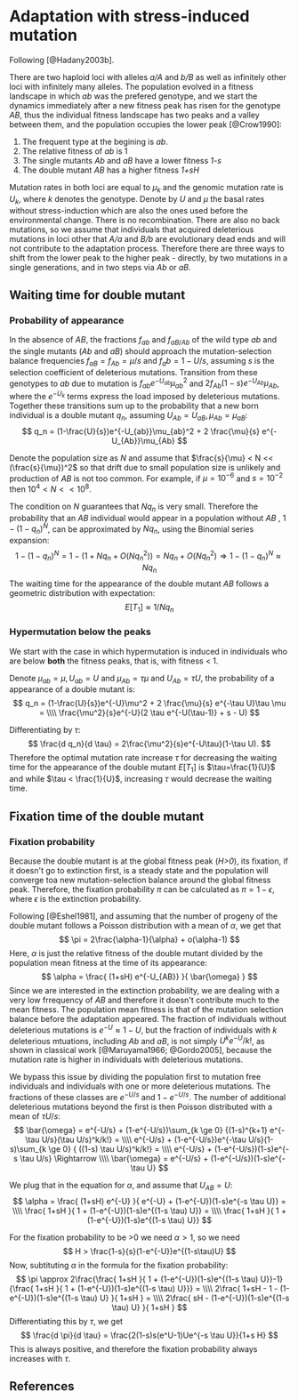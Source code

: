 # Adaptation with stress-induced mutation

Following [@Hadany2003b].

There are two haploid loci with alleles *a/A* and *b/B* as well as infinitely other loci with infinitely many alleles. The population evolved in a fitness landscape in which *ab* was the prefered genotype, and we start the dynamics immediately after a new fitness peak has risen for the genotype *AB*, thus the individual fitness landscape has two peaks and a valley between them, and the population occupies the lower peak [@Crow1990]:

1. The frequent type at the begining is *ab*.
1. The relative fitness of *ab* is 1
1. The single mutants *Ab* and *aB* have a lower fitness *1-s* 
1. The double mutant *AB* has a higher fitness *1+sH*

Mutation rates in both loci are equal to $\mu_k$ and the genomic mutation rate is $U_k$, where *k* denotes the genotype. Denote by *U* and $\mu$ the basal rates without stress-induction which are also the ones used before the environmental change. There is no recombination. There are also no back mutations, so we assume that individuals that acquired deleterious mutations in loci other that *A/a* and *B/b* are evolutionary dead ends and will not contribute to the adaptation process. Therefore there are three ways to shift from the lower peak to the higher peak - directly, by two mutations in a single generations, and in two steps via *Ab* or *aB*.

## Waiting time for double mutant

### Probability of appearance

In the absence of *AB*, the fractions $f_{ab}$ and $f_{aB/Ab}$ of the wild type *ab* and the single mutants (*Ab* and *aB*) should approach the mutation-selection balance frequencies $f_{aB}=f_{Ab}=\mu/s$ and $f_ab=1-U/s$, assuming *s* is the selection coefficient of deleterious mutations. Transition from these genotypes to *ab* due to mutation is $f_{ab} e^{-U_{ab}} \mu_{ab}^2$ and $2f_{Ab} (1-s)e^{-U_{Ab}}\mu_{Ab}$, where the $e^{-U_k}$ terms express the load imposed by deleterious mutations. Together these transitions sum up to the probability that a new born individual is a double mutant $q_n$, assuming $U_{Ab}=U_{aB}, \mu_{Ab}=\mu_{aB}$:
$$
q_n = (1-\frac{U}{s})e^{-U_{ab}}\mu_{ab}^2 + 2 \frac{\mu}{s} e^{-U_{Ab}}\mu_{Ab}
$$

Denote the population size as *N* and assume that $\frac{s}{\mu} < N << (\frac{s}{\mu})^2$ so that drift due to small population size is unlikely and production of *AB* is not too common. For example, if $\mu=10^{-6}$ and $s=10^{-2}$ then $10^4 < N << 10^8$.

The condition on *N* guarantees that $Nq_n$ is very small. Therefore the probability that an *AB* individual would appear in a population without *AB* , $1-(1-q_n)^N$, can be approximated by $Nq_n$, using the Binomial series expansion:
$$
1-(1-q_n)^N = 1 - (1 + Nq_n + O(Nq_n^2)) = 
Nq_n + O(Nq_n^2) \Rightarrow
1-(1-q_n)^N \approx Nq_n
$$
The waiting time for the appearance of the double mutant *AB* follows a geometric distribution with expectation:
$$
E[T_1] \approx 1/Nq_n
$$

### Hypermutation below the peaks

We start with the case in which hypermutation is induced in individuals who are below **both** the fitness peaks, that is, with fitness < 1.

Denote $\mu_{ab} = \mu, U_{ab} = U$ and $\mu_{Ab}= \tau \mu$ and $U_{Ab} = \tau U$, the probability of a appearance of a double mutant is:
$$
q_n = (1-\frac{U}{s})e^{-U}\mu^2 + 2 \frac{\mu}{s} e^{-\tau U}\tau \mu = \\\\
\frac{\mu^2}{s}e^{-U}(2 \tau e^{-U(\tau-1)} + s - U)
$$

Differentiating by $\tau$:
$$
\frac{d q_n}{d \tau} = 2\frac{\mu^2}{s}e^{-U\tau}(1-\tau U).
$$
Therefore the optimal mutation rate increase $\tau$ for decreasing the waiting time for the appearance of the double mutant $E[T_1]$ is $\tau=\frac{1}{U}$ and while $\tau < \frac{1}{U}$, increasing $\tau$ would decrease the waiting time.

## Fixation time of the double mutant

### Fixation probability

Because the double mutant is at the global fitness peak (*H>0*), its fixation, if it doesn't go to extinction first, is a steady state and the population will converge toa new mutation-selection balance around the global fitness peak. Therefore, the fixation probability $\pi$ can be calculated as $\pi = 1-\epsilon$, where $\epsilon$ is the extinction probability.

Following [@Eshel1981], and assuming that the number of progeny of the double mutant follows a Poisson distribution with a mean of $\alpha$, we get that
$$
\pi = 2\frac{\alpha-1}{\alpha} + o(\alpha-1)
$$
Here, $\alpha$ is just the relative fitness of the double mutant divided by the population mean fitness at the time of its appearance:
$$
\alpha = \frac{ (1+sH) e^{-U_{AB}} }{ \bar{\omega} } 
$$
Since we are interested in the extinction probability, we are dealing with a very low frrequency of *AB* and therefore it doesn't contribute much to the mean fitness. The population mean fitness is that of the mutation selection balance before the adaptation appeared. The fraction of individuals without deleterious mutations is $e^{-U}\approx 1-U$, but the fraction of individuals with *k* deleterious mtuations, including *Ab* and *aB*, is not simply $U^k e^{-U} /k!$, as shown in classical work [@Maruyama1966; @Gordo2005], because the mutation rate is higher in individuals with deleterious mutations. 

We bypass this issue by dividing the population first to mutation free individuals and individuals with one or more deleterious mutations. The fractions of these classes are $e^{-U/s}$ and $1-e^{-U/s}$. The number of additional deleterious mutations beyond the first is then Poisson distributed with a mean of $\tau U/s$:
$$
\bar{\omega} = e^{-U/s} + (1-e^{-U/s})\sum_{k \ge 0} {(1-s)^{k+1} e^{-\tau U/s}(\tau U/s)^k/k!} = \\\\
e^{-U/s} + (1-e^{-U/s})e^{-\tau U/s}(1-s)\sum_{k \ge 0} { ((1-s) \tau U/s)^k/k!} = \\\\
e^{-U/s} + (1-e^{-U/s})(1-s)e^{-s \tau U/s} \Rightarrow \\\\
\bar{\omega} = e^{-U/s} + (1-e^{-U/s})(1-s)e^{-\tau U}
$$

We plug that in the equation for $\alpha$, and assume that $U_{AB} = U$:
$$
\alpha = \frac{ (1+sH) e^{-U} }{ e^{-U} + (1-e^{-U})(1-s)e^{-s \tau U}} = \\\\
\frac{ 1+sH  }{ 1 + (1-e^{-U})(1-s)e^{(1-s \tau) U}} = \\\\
\frac{ 1+sH  }{ 1 + (1-e^{-U})(1-s)e^{(1-s \tau) U}}
$$

For the fixation probability to be >0 we need $\alpha>1$, so we need 
$$
H > \frac{1-s}{s}(1-e^{-U})e^{(1-s\tau)U}
$$
Now, subtituting $\alpha$ in the formula for the fixation probability:
$$
\pi \approx 2\frac{\frac{ 1+sH  }{ 1 + (1-e^{-U})(1-s)e^{(1-s \tau) U}}-1}{\frac{ 1+sH  }{ 1 + (1-e^{-U})(1-s)e^{(1-s \tau) U}}} = \\\\
2\frac{ 1+sH - 1 - (1-e^{-U})(1-s)e^{(1-s \tau) U} }{ 1+sH } = \\\\
2\frac{ sH - (1-e^{-U})(1-s)e^{(1-s \tau) U} }{ 1+sH }
$$
Differentiating this by $\tau$, we get
$$
\frac{d \pi}{d \tau} = \frac{2(1-s)s(e^U-1)Ue^{-s \tau U}}{1+s H}
$$
This is always positive, and therefore the fixation probability always increases with $\tau$.


## References
